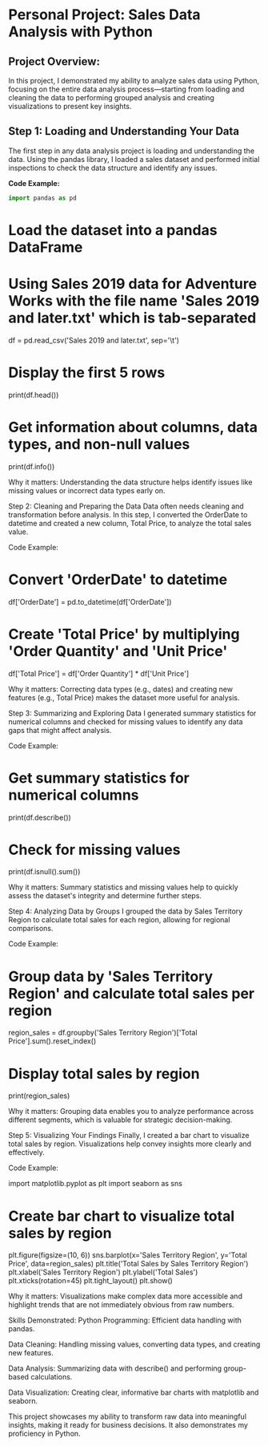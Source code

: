 # Personal Project: Sales Data Analysis with Python

## Project Overview:

In this project, I demonstrated my ability to analyze sales data using Python, focusing on the entire data analysis process—starting from loading and cleaning the data to performing grouped analysis and creating visualizations to present key insights.

## Step 1: Loading and Understanding Your Data

The first step in any data analysis project is loading and understanding the data. Using the pandas library, I loaded a sales dataset and performed initial inspections to check the data structure and identify any issues.

**Code Example:**

```python
import pandas as pd
```

# Load the dataset into a pandas DataFrame
# Using Sales 2019 data for Adventure Works with the file name 'Sales 2019 and later.txt' which is tab-separated
df = pd.read_csv('Sales 2019 and later.txt', sep='\t')

# Display the first 5 rows
print(df.head())

# Get information about columns, data types, and non-null values
print(df.info())

Why it matters: Understanding the data structure helps identify issues like missing values or incorrect data types early on.

Step 2: Cleaning and Preparing the Data
Data often needs cleaning and transformation before analysis. In this step, I converted the OrderDate to datetime and created a new column, Total Price, to analyze the total sales value.

Code Example:

# Convert 'OrderDate' to datetime
df['OrderDate'] = pd.to_datetime(df['OrderDate'])

# Create 'Total Price' by multiplying 'Order Quantity' and 'Unit Price'
df['Total Price'] = df['Order Quantity'] * df['Unit Price']

Why it matters: Correcting data types (e.g., dates) and creating new features (e.g., Total Price) makes the dataset more useful for analysis.

Step 3: Summarizing and Exploring Data
I generated summary statistics for numerical columns and checked for missing values to identify any data gaps that might affect analysis.

Code Example:

# Get summary statistics for numerical columns
print(df.describe())

# Check for missing values
print(df.isnull().sum())

Why it matters: Summary statistics and missing values help to quickly assess the dataset's integrity and determine further steps.

Step 4: Analyzing Data by Groups
I grouped the data by Sales Territory Region to calculate total sales for each region, allowing for regional comparisons.

Code Example:

# Group data by 'Sales Territory Region' and calculate total sales per region
region_sales = df.groupby('Sales Territory Region')['Total Price'].sum().reset_index()

# Display total sales by region
print(region_sales)

Why it matters: Grouping data enables you to analyze performance across different segments, which is valuable for strategic decision-making.

Step 5: Visualizing Your Findings
Finally, I created a bar chart to visualize total sales by region. Visualizations help convey insights more clearly and effectively.

Code Example:

import matplotlib.pyplot as plt
import seaborn as sns

# Create bar chart to visualize total sales by region
plt.figure(figsize=(10, 6))
sns.barplot(x='Sales Territory Region', y='Total Price', data=region_sales)
plt.title('Total Sales by Sales Territory Region')
plt.xlabel('Sales Territory Region')
plt.ylabel('Total Sales')
plt.xticks(rotation=45)
plt.tight_layout()
plt.show()

Why it matters: Visualizations make complex data more accessible and highlight trends that are not immediately obvious from raw numbers.

Skills Demonstrated:
Python Programming: Efficient data handling with pandas.

Data Cleaning: Handling missing values, converting data types, and creating new features.

Data Analysis: Summarizing data with describe() and performing group-based calculations.

Data Visualization: Creating clear, informative bar charts with matplotlib and seaborn.

This project showcases my ability to transform raw data into meaningful insights, making it ready for business decisions. It also demonstrates my proficiency in Python.

